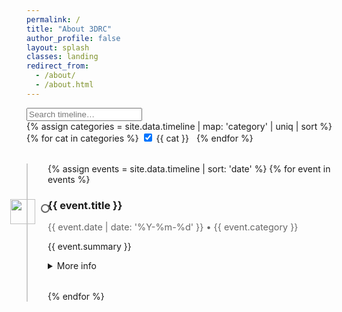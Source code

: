 ```yaml
---
permalink: /
title: "About 3DRC"
author_profile: false
layout: splash
classes: landing
redirect_from:
  - /about/
  - /about.html
---
```


<div class="timeline-controls">
  <input type="search" id="timeline-search" placeholder="Search timeline…" aria-label="Search timeline">
  <div id="timeline-filters">
    {% assign categories = site.data.timeline | map: 'category' | uniq | sort %}
    {% for cat in categories %}
      <label><input type="checkbox" value="{{ cat | downcase }}" checked> {{ cat }}</label>
    {% endfor %}
  </div>
</div>

<ul class="timeline">
  {% assign events = site.data.timeline | sort: 'date' %}
  {% for event in events %}
  <li class="timeline-item" data-category="{{ event.category | downcase }}">
    <div class="timeline-icon">
      <img src="{{ event.icon }}" alt="" onerror="this.onerror=null;this.src='/images/default-icon.svg';">
    </div>
    <div class="timeline-details">
      <h3>{{ event.title }}</h3>
      <p class="timeline-meta">
        <time datetime="{{ event.date }}">{{ event.date | date: '%Y-%m-%d' }}</time>
        • {{ event.category }}
      </p>
      <p>{{ event.summary }}</p>
      <details>
        <summary>More info</summary>
        <p>{{ event.description }}</p>
        {% if event.links %}
        <ul>
          {% for link in event.links %}
          <li><a href="{{ link.url }}">{{ link.label }}</a></li>
          {% endfor %}
        </ul>
        {% endif %}
      </details>
    </div>
  </li>
  {% endfor %}
</ul>

<style>
.timeline { list-style: none; margin: 2rem 0; padding-left: 2rem; border-left: 2px solid #ccc; }
.timeline-item { position: relative; margin-bottom: 2rem; }
.timeline-item::before { content: ''; position: absolute; left: -11px; top: 0.5rem; width: 10px; height: 10px; background: #fff; border: 2px solid #666; border-radius: 50%; }
.timeline-icon { position: absolute; left: -60px; top: 0; width: 40px; height: 40px; }
.timeline-icon img { width: 40px; height: 40px; object-fit: contain; }
.timeline-details { margin-left: 0; }
.timeline-meta { font-size: 0.9rem; color: #666; }
.timeline-controls { margin-bottom: 1rem; }
#timeline-filters label { margin-right: 0.5rem; }
</style>

<script>
(function() {
  const searchInput = document.getElementById('timeline-search');
  const filterBoxes = document.querySelectorAll('#timeline-filters input[type=checkbox]');
  const items = document.querySelectorAll('.timeline-item');

  function applyFilters() {
    const query = searchInput.value.toLowerCase();
    const active = Array.from(filterBoxes).filter(cb => cb.checked).map(cb => cb.value);
    items.forEach(item => {
      const text = item.innerText.toLowerCase();
      const cat = item.dataset.category;
      const matchText = !query || text.includes(query);
      const matchCat = active.includes(cat);
      item.style.display = matchText && matchCat ? '' : 'none';
    });
  }

  searchInput.addEventListener('input', applyFilters);
  filterBoxes.forEach(cb => cb.addEventListener('change', applyFilters));
})();
</script>
